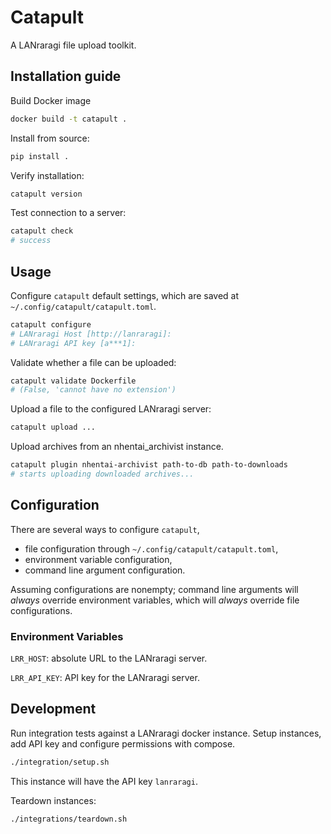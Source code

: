 # Catapult

A LANraragi file upload toolkit.

## Installation guide

Build Docker image
```sh
docker build -t catapult .
```

Install from source:
```sh
pip install .
```
Verify installation:
```sh
catapult version
```
Test connection to a server:
```sh
catapult check
# success
```

## Usage
Configure `catapult` default settings, which are saved at `~/.config/catapult/catapult.toml`.
```sh
catapult configure
# LANraragi Host [http://lanraragi]: 
# LANraragi API key [a***1]: 
```

Validate whether a file can be uploaded:
```sh
catapult validate Dockerfile
# (False, 'cannot have no extension')
```

Upload a file to the configured LANraragi server:
```sh
catapult upload ...
```

Upload archives from an nhentai_archivist instance.
```sh
catapult plugin nhentai-archivist path-to-db path-to-downloads
# starts uploading downloaded archives...
```

## Configuration
There are several ways to configure `catapult`,

- file configuration through `~/.config/catapult/catapult.toml`,
- environment variable configuration,
- command line argument configuration.

Assuming configurations are nonempty; command line arguments will *always* override environment variables, which will *always* override file configurations.

### Environment Variables

`LRR_HOST`: absolute URL to the LANraragi server.

`LRR_API_KEY`: API key for the LANraragi server.

## Development

Run integration tests against a LANraragi docker instance. Setup instances, add API key and configure permissions with compose.
```sh
./integration/setup.sh
```
This instance will have the API key `lanraragi`.

Teardown instances:
```sh
./integrations/teardown.sh
```
